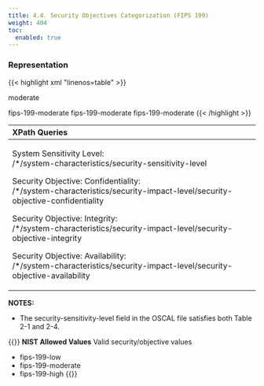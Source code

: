 ```yaml
---
title: 4.4. Security Objectives Categorization (FIPS 199)
weight: 404
toc:
  enabled: true
---
```


### **Representation**
{{< highlight xml "linenos=table" >}}
<system-characteristics>
   <!-- cut -->
   <security-sensitivity-level>moderate</security-sensitivity-level>
   <!-- system-information -->
   <security-impact-level>
      <security-objective-confidentiality>fips-199-moderate
         </security-objective-confidentiality>
      <security-objective-integrity>fips-199-moderate</security-objective-integrity>
      <security-objective-availability>fips-199-moderate
         </security-objective-availability>
   </security-impact-level>
   <!-- status -->
</system-characteristics>
{{< /highlight >}}

|**XPath Queries**|
| :- |
|<p>System Sensitivity Level:<br>/\*/system-characteristics/security-sensitivity-level</p><p></p><p>Security Objective: Confidentiality:<br>/\*/system-characteristics/security-impact-level/security-objective-confidentiality</p><p>Security Objective: Integrity:<br>/\*/system-characteristics/security-impact-level/security-objective-integrity</p><p>Security Objective: Availability:<br>/\*/system-characteristics/security-impact-level/security-objective-availability</p><p></p>|

**NOTES:**
- The security-sensitivity-level field in the OSCAL file satisfies both Table 2-1 and 2-4.


{{<callout>}}
**NIST Allowed Values**
Valid security/objective values

- fips-199-low
- fips-199-moderate
- fips-199-high
{{</callout>}}

